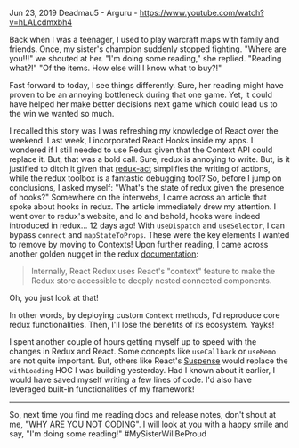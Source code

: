 Jun 23, 2019
Deadmau5 - Arguru - https://www.youtube.com/watch?v=hLALcdmxbh4

  Back when I was a teenager, I used to play warcraft maps with family and friends. Once, my sister's champion suddenly stopped fighting. 
  "Where are you!!!" we shouted at her.
  "I'm doing some reading," she replied.
  "Reading what?!"
  "Of the items. How else will I know what to buy?!"

  Fast forward to today, I see things differently. Sure, her reading might have proven to be an annoying bottleneck during that one game. Yet, it could have helped her make better decisions next game which could lead us to the win we wanted so much.

  I recalled this story was I was refreshing my knowledge of React over the weekend. Last week, I incorporated React Hooks inside my apps. I wondered if I still needed to use Redux given that the Context API could replace it. But, that was a bold call. Sure, redux is annoying to write. But, is it justified to ditch it given that [redux-act](https://github.com/pauldijou/redux-act) simplifies the writing of actions, while the redux toolbox is a fantastic debugging tool?
  So, before I jump on conclusions, I asked myself: "What's the state of redux given the presence of hooks?"
  Somewhere on the interwebs, I came across an article that spoke about hooks in redux. The article immediately drew my attention. I went over to redux's website, and lo and behold, hooks were indeed introduced in redux... 12 days ago! 
  With `useDispatch` and `useSelector`, I can bypass `connect` and `mapStateToProps`. These were the key elements I wanted to remove by moving to Contexts!
  Upon further reading, I came across another golden nugget in the redux [documentation](https://react-redux.js.org/using-react-redux/accessing-store#understanding-context-usage):

  > Internally, React Redux uses React's "context" feature to make the Redux store accessible to deeply nested connected components.

  Oh, you just look at that!

  In other words, by deploying custom `Context` methods, I'd reproduce core redux functionalities. Then, I'll lose the benefits of its ecosystem. Yayks!


  I spent another couple of hours getting myself up to speed with the changes in Redux and React. Some concepts like `useCallback` or `useMemo` are not quite important. But, others like React's [Suspense](https://reactjs.org/docs/react-api.html#suspense) would replace the `withLoading` HOC I was building yesterday. Had I known about it earlier, I would have saved myself writing a few lines of code. I'd also have leveraged built-in functionalities of my framework!
  
  - - - -

  So, next time you find me reading docs and release notes, don't shout at me, "WHY ARE YOU NOT CODING".
  I will look at you with a happy smile and say, "I'm doing some reading!"
#MySisterWillBeProud
